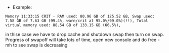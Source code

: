 - Example: 
```
Memory 11:33:15 CRIT - RAM used: 80.96 GB of 125.52 GB, Swap used: 7.58 GB of 7.63 GB (99.4%, warn/crit at 95.0%/99.0%)(!!), Total virtual memory used: 88.54 GB of 133.15 GB (66.5%),
```

in thise case we have to drop cache and shutdown swap then turn on swap. Progress of swapoff will take lots of time, open new console and do free -mh to see swap is decreasing
